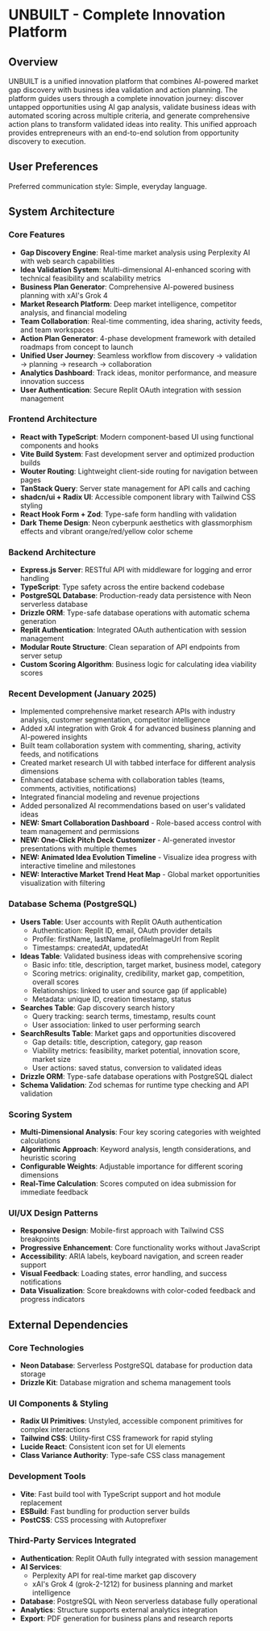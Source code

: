 # UNBUILT - Complete Innovation Platform

## Overview

UNBUILT is a unified innovation platform that combines AI-powered market gap discovery with business idea validation and action planning. The platform guides users through a complete innovation journey: discover untapped opportunities using AI gap analysis, validate business ideas with automated scoring across multiple criteria, and generate comprehensive action plans to transform validated ideas into reality. This unified approach provides entrepreneurs with an end-to-end solution from opportunity discovery to execution.

## User Preferences

Preferred communication style: Simple, everyday language.

## System Architecture

### Core Features
- **Gap Discovery Engine**: Real-time market analysis using Perplexity AI with web search capabilities
- **Idea Validation System**: Multi-dimensional AI-enhanced scoring with technical feasibility and scalability metrics
- **Business Plan Generator**: Comprehensive AI-powered business planning with xAI's Grok 4
- **Market Research Platform**: Deep market intelligence, competitor analysis, and financial modeling
- **Team Collaboration**: Real-time commenting, idea sharing, activity feeds, and team workspaces
- **Action Plan Generator**: 4-phase development framework with detailed roadmaps from concept to launch
- **Unified User Journey**: Seamless workflow from discovery → validation → planning → research → collaboration
- **Analytics Dashboard**: Track ideas, monitor performance, and measure innovation success
- **User Authentication**: Secure Replit OAuth integration with session management

### Frontend Architecture
- **React with TypeScript**: Modern component-based UI using functional components and hooks
- **Vite Build System**: Fast development server and optimized production builds
- **Wouter Routing**: Lightweight client-side routing for navigation between pages
- **TanStack Query**: Server state management for API calls and caching
- **shadcn/ui + Radix UI**: Accessible component library with Tailwind CSS styling
- **React Hook Form + Zod**: Type-safe form handling with validation
- **Dark Theme Design**: Neon cyberpunk aesthetics with glassmorphism effects and vibrant orange/red/yellow color scheme

### Backend Architecture
- **Express.js Server**: RESTful API with middleware for logging and error handling
- **TypeScript**: Type safety across the entire backend codebase
- **PostgreSQL Database**: Production-ready data persistence with Neon serverless database
- **Drizzle ORM**: Type-safe database operations with automatic schema generation
- **Replit Authentication**: Integrated OAuth authentication with session management
- **Modular Route Structure**: Clean separation of API endpoints from server setup
- **Custom Scoring Algorithm**: Business logic for calculating idea viability scores

### Recent Development (January 2025)
- Implemented comprehensive market research APIs with industry analysis, customer segmentation, competitor intelligence
- Added xAI integration with Grok 4 for advanced business planning and AI-powered insights
- Built team collaboration system with commenting, sharing, activity feeds, and notifications
- Created market research UI with tabbed interface for different analysis dimensions
- Enhanced database schema with collaboration tables (teams, comments, activities, notifications)
- Integrated financial modeling and revenue projections
- Added personalized AI recommendations based on user's validated ideas
- **NEW: Smart Collaboration Dashboard** - Role-based access control with team management and permissions
- **NEW: One-Click Pitch Deck Customizer** - AI-generated investor presentations with multiple themes
- **NEW: Animated Idea Evolution Timeline** - Visualize idea progress with interactive timeline and milestones
- **NEW: Interactive Market Trend Heat Map** - Global market opportunities visualization with filtering

### Database Schema (PostgreSQL)
- **Users Table**: User accounts with Replit OAuth authentication
  - Authentication: Replit ID, email, OAuth provider details
  - Profile: firstName, lastName, profileImageUrl from Replit
  - Timestamps: createdAt, updatedAt
- **Ideas Table**: Validated business ideas with comprehensive scoring
  - Basic info: title, description, target market, business model, category
  - Scoring metrics: originality, credibility, market gap, competition, overall scores
  - Relationships: linked to user and source gap (if applicable)
  - Metadata: unique ID, creation timestamp, status
- **Searches Table**: Gap discovery search history
  - Query tracking: search terms, timestamp, results count
  - User association: linked to user performing search
- **SearchResults Table**: Market gaps and opportunities discovered
  - Gap details: title, description, category, gap reason
  - Viability metrics: feasibility, market potential, innovation score, market size
  - User actions: saved status, conversion to validated ideas
- **Drizzle ORM**: Type-safe database operations with PostgreSQL dialect
- **Schema Validation**: Zod schemas for runtime type checking and API validation

### Scoring System
- **Multi-Dimensional Analysis**: Four key scoring categories with weighted calculations
- **Algorithmic Approach**: Keyword analysis, length considerations, and heuristic scoring
- **Configurable Weights**: Adjustable importance for different scoring dimensions
- **Real-Time Calculation**: Scores computed on idea submission for immediate feedback

### UI/UX Design Patterns
- **Responsive Design**: Mobile-first approach with Tailwind CSS breakpoints
- **Progressive Enhancement**: Core functionality works without JavaScript
- **Accessibility**: ARIA labels, keyboard navigation, and screen reader support
- **Visual Feedback**: Loading states, error handling, and success notifications
- **Data Visualization**: Score breakdowns with color-coded feedback and progress indicators

## External Dependencies

### Core Technologies
- **Neon Database**: Serverless PostgreSQL database for production data storage
- **Drizzle Kit**: Database migration and schema management tools

### UI Components & Styling
- **Radix UI Primitives**: Unstyled, accessible component primitives for complex interactions
- **Tailwind CSS**: Utility-first CSS framework for rapid styling
- **Lucide React**: Consistent icon set for UI elements
- **Class Variance Authority**: Type-safe CSS class management

### Development Tools
- **Vite**: Fast build tool with TypeScript support and hot module replacement
- **ESBuild**: Fast bundling for production server builds
- **PostCSS**: CSS processing with Autoprefixer

### Third-Party Services Integrated
- **Authentication**: Replit OAuth fully integrated with session management
- **AI Services**: 
  - Perplexity API for real-time market gap discovery
  - xAI's Grok 4 (grok-2-1212) for business planning and market intelligence
- **Database**: PostgreSQL with Neon serverless database fully operational
- **Analytics**: Structure supports external analytics integration
- **Export**: PDF generation for business plans and research reports